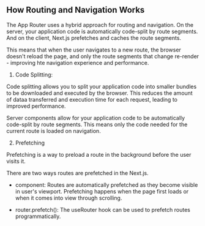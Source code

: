 ## How Routing and Navigation Works

The App Router uses a hybrid approach for routing and navigation. On the server, your application code is automatically code-split by route segments. 
And on the client, Next.js prefetches and caches the route segments.


This means that when the user navigates to a  new route, the browser doesn't reload the page, and only the route segments that change re-render - improving hte navigation experience and performance.



1. Code Splitting:


Code splitting allows you to split your application code into smaller bundles
to be downloaded and executed by the browser. This reduces the amount of dataa
transferred and execution time for each request, leading to improved 
performance.

Server components allow for your application code to be automatically code-split by route segments. This means only the code needed for the current route
is loaded on navigation.


2. Prefetching

Prefetching is a way to preload a route in the background before the user visits it.

There are two ways routes are prefetched in the Next.js.

- <Link> component: Routes are automatically prefetched as they become visible in user's viewport. Prefetching happens when the page first loads or when it comes into view through scrolling.

- router.prefetch(): The useRouter hook can be used to prefetch routes programmatically.


